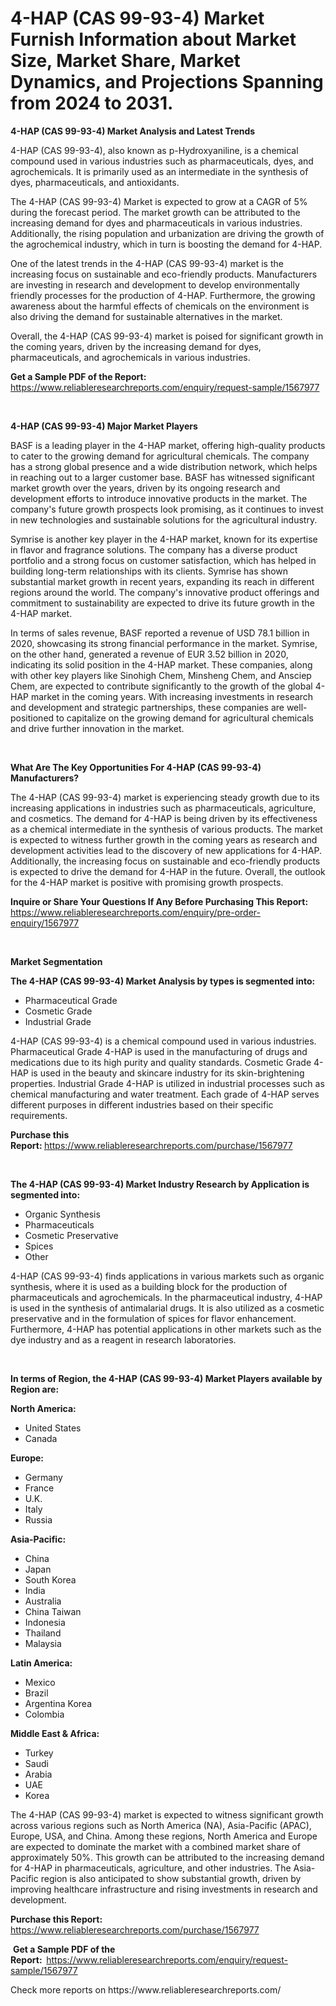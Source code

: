 <p><h1>4-HAP (CAS 99-93-4) Market Furnish Information about Market Size, Market Share, Market Dynamics, and Projections Spanning from 2024 to 2031.</h1></p><p><strong>4-HAP (CAS 99-93-4) Market Analysis and Latest Trends</strong></p>
<p><p>4-HAP (CAS 99-93-4), also known as p-Hydroxyaniline, is a chemical compound used in various industries such as pharmaceuticals, dyes, and agrochemicals. It is primarily used as an intermediate in the synthesis of dyes, pharmaceuticals, and antioxidants.</p><p>The 4-HAP (CAS 99-93-4) Market is expected to grow at a CAGR of 5% during the forecast period. The market growth can be attributed to the increasing demand for dyes and pharmaceuticals in various industries. Additionally, the rising population and urbanization are driving the growth of the agrochemical industry, which in turn is boosting the demand for 4-HAP.</p><p>One of the latest trends in the 4-HAP (CAS 99-93-4) market is the increasing focus on sustainable and eco-friendly products. Manufacturers are investing in research and development to develop environmentally friendly processes for the production of 4-HAP. Furthermore, the growing awareness about the harmful effects of chemicals on the environment is also driving the demand for sustainable alternatives in the market.</p><p>Overall, the 4-HAP (CAS 99-93-4) market is poised for significant growth in the coming years, driven by the increasing demand for dyes, pharmaceuticals, and agrochemicals in various industries.</p></p>
<p><strong>Get a Sample PDF of the Report:&nbsp;</strong> <a href="https://www.reliableresearchreports.com/enquiry/request-sample/1567977">https://www.reliableresearchreports.com/enquiry/request-sample/1567977</a></p>
<p>&nbsp;</p>
<p><strong>4-HAP (CAS 99-93-4) Major Market Players</strong></p>
<p><p>BASF is a leading player in the 4-HAP market, offering high-quality products to cater to the growing demand for agricultural chemicals. The company has a strong global presence and a wide distribution network, which helps in reaching out to a larger customer base. BASF has witnessed significant market growth over the years, driven by its ongoing research and development efforts to introduce innovative products in the market. The company's future growth prospects look promising, as it continues to invest in new technologies and sustainable solutions for the agricultural industry.</p><p>Symrise is another key player in the 4-HAP market, known for its expertise in flavor and fragrance solutions. The company has a diverse product portfolio and a strong focus on customer satisfaction, which has helped in building long-term relationships with its clients. Symrise has shown substantial market growth in recent years, expanding its reach in different regions around the world. The company's innovative product offerings and commitment to sustainability are expected to drive its future growth in the 4-HAP market.</p><p>In terms of sales revenue, BASF reported a revenue of USD 78.1 billion in 2020, showcasing its strong financial performance in the market. Symrise, on the other hand, generated a revenue of EUR 3.52 billion in 2020, indicating its solid position in the 4-HAP market. These companies, along with other key players like Sinohigh Chem, Minsheng Chem, and Ansciep Chem, are expected to contribute significantly to the growth of the global 4-HAP market in the coming years. With increasing investments in research and development and strategic partnerships, these companies are well-positioned to capitalize on the growing demand for agricultural chemicals and drive further innovation in the market.</p></p>
<p>&nbsp;</p>
<p><strong>What Are The Key Opportunities For 4-HAP (CAS 99-93-4) Manufacturers?</strong></p>
<p><p>The 4-HAP (CAS 99-93-4) market is experiencing steady growth due to its increasing applications in industries such as pharmaceuticals, agriculture, and cosmetics. The demand for 4-HAP is being driven by its effectiveness as a chemical intermediate in the synthesis of various products. The market is expected to witness further growth in the coming years as research and development activities lead to the discovery of new applications for 4-HAP. Additionally, the increasing focus on sustainable and eco-friendly products is expected to drive the demand for 4-HAP in the future. Overall, the outlook for the 4-HAP market is positive with promising growth prospects.</p></p>
<p><strong>Inquire or Share Your Questions If Any Before Purchasing This Report:</strong> <a href="https://www.reliableresearchreports.com/enquiry/pre-order-enquiry/1567977">https://www.reliableresearchreports.com/enquiry/pre-order-enquiry/1567977</a></p>
<p>&nbsp;</p>
<p><strong>Market Segmentation</strong></p>
<p><strong>The 4-HAP (CAS 99-93-4) Market Analysis by types is segmented into:</strong></p>
<p><ul><li>Pharmaceutical Grade</li><li>Cosmetic Grade</li><li>Industrial Grade</li></ul></p>
<p><p>4-HAP (CAS 99-93-4) is a chemical compound used in various industries. Pharmaceutical Grade 4-HAP is used in the manufacturing of drugs and medications due to its high purity and quality standards. Cosmetic Grade 4-HAP is used in the beauty and skincare industry for its skin-brightening properties. Industrial Grade 4-HAP is utilized in industrial processes such as chemical manufacturing and water treatment. Each grade of 4-HAP serves different purposes in different industries based on their specific requirements.</p></p>
<p><strong>Purchase this Report:&nbsp;</strong><a href="https://www.reliableresearchreports.com/purchase/1567977">https://www.reliableresearchreports.com/purchase/1567977</a></p>
<p>&nbsp;</p>
<p><strong>The 4-HAP (CAS 99-93-4) Market Industry Research by Application is segmented into:</strong></p>
<p><ul><li>Organic Synthesis</li><li>Pharmaceuticals</li><li>Cosmetic Preservative</li><li>Spices</li><li>Other</li></ul></p>
<p><p>4-HAP (CAS 99-93-4) finds applications in various markets such as organic synthesis, where it is used as a building block for the production of pharmaceuticals and agrochemicals. In the pharmaceutical industry, 4-HAP is used in the synthesis of antimalarial drugs. It is also utilized as a cosmetic preservative and in the formulation of spices for flavor enhancement. Furthermore, 4-HAP has potential applications in other markets such as the dye industry and as a reagent in research laboratories.</p></p>
<p>&nbsp;</p>
<p><strong>In terms of Region, the 4-HAP (CAS 99-93-4) Market Players available by Region are:</strong></p>
<p>
    <p> <strong> North America: </strong>
        <ul>
            <li>United States</li>
            <li>Canada</li>
        </ul>
        </p> 
    <p> <strong> Europe: </strong>
        <ul>
            <li>Germany</li>
            <li>France</li>
            <li>U.K.</li>
            <li>Italy</li>
            <li>Russia</li>
        </ul>
        </p> 
    <p> <strong> Asia-Pacific: </strong>
        <ul>
            <li>China</li>
            <li>Japan</li>
            <li>South Korea</li>
            <li>India</li>
            <li>Australia</li>
            <li>China Taiwan</li>
            <li>Indonesia</li>
            <li>Thailand</li>
            <li>Malaysia</li>
        </ul>
        </p> 
    <p> <strong> Latin America: </strong>
        <ul>
            <li>Mexico</li>
            <li>Brazil</li>
            <li>Argentina Korea</li>
            <li>Colombia</li>
        </ul>
        </p> 
    <p> <strong> Middle East & Africa: </strong>
        <ul>
            <li>Turkey</li>
            <li>Saudi</li>
            <li>Arabia</li>
            <li>UAE</li>
            <li>Korea</li>
        </ul>
    </p>
    </p>
<p><p>The 4-HAP (CAS 99-93-4) market is expected to witness significant growth across various regions such as North America (NA), Asia-Pacific (APAC), Europe, USA, and China. Among these regions, North America and Europe are expected to dominate the market with a combined market share of approximately 50%. This growth can be attributed to the increasing demand for 4-HAP in pharmaceuticals, agriculture, and other industries. The Asia-Pacific region is also anticipated to show substantial growth, driven by improving healthcare infrastructure and rising investments in research and development.</p></p>
<p><strong>Purchase this Report: </strong><a href="https://www.reliableresearchreports.com/purchase/1567977">https://www.reliableresearchreports.com/purchase/1567977</a></p>
<p>&nbsp;<strong>Get a Sample PDF of the Report:&nbsp;&nbsp;</strong><a href="https://www.reliableresearchreports.com/enquiry/request-sample/1567977">https://www.reliableresearchreports.com/enquiry/request-sample/1567977</a></p>
<p><strong></strong></p>
<p>Check more reports on https://www.reliableresearchreports.com/</p>